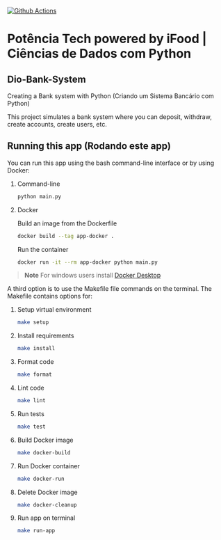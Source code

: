 [![Github Actions](https://github.com/mathewsrc/Dio-Bank-System/actions/workflows/main.yml/badge.svg)](https://github.com/mathewsrc/Dio-Bank-System/actions/workflows/main.yml)

# Potência Tech powered by iFood | Ciências de Dados com Python

## Dio-Bank-System

Creating a Bank system with Python (Criando um Sistema Bancário com Python)

This project simulates a bank system where you can deposit, withdraw, create accounts, create users, etc.

## Running this app (Rodando este app)

You can run this app using the bash command-line interface or by using Docker:

1. Command-line

   ```bash
   python main.py
   ```
2. Docker

    Build an image from the Dockerfile
    ```bash
    docker build --tag app-docker .
    ```
  
    Run the container
    ```bash
    docker run -it --rm app-docker python main.py
    ```
   
> **Note**
> For windows users install [Docker Desktop](https://www.docker.com/products/docker-desktop/)


A third option is to use the Makefile file commands on the terminal. The Makefile contains options for:

1. Setup virtual environment
   ```bash
   make setup
   ```
   
2. Install requirements
    ```bash
    make install
    ```

3. Format code
   ```bash
   make format
   ```

4. Lint code
    ```bash
    make lint
    ```

5. Run tests
    ```bash
    make test
     ```
6. Build Docker image
    ```bash
   make docker-build
   ```

7. Run Docker container
    ```bash
   make docker-run
   ```

8. Delete Docker image
    ```bash
   make docker-cleanup
   ```

9. Run app on terminal
     ```bash
   make run-app
   ```

